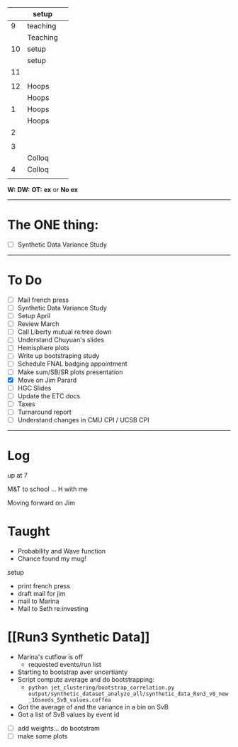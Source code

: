 
|     | setup    |     |
| --- | -------- | --- |
| 9   | teaching |     |
|     | Teaching |     |
| 10  | setup    |     |
|     | setup    |     |
| 11  |          |     |
|     |          |     |
| 12  | Hoops    |     |
|     | Hoops    |     |
| 1   | Hoops    |     |
|     | Hoops    |     |
| 2   |          |     |
|     |          |     |
| 3   |          |     |
|     | Colloq   |     |
| 4   | Colloq   |     |
|     |          |     |

**W:**
**DW:**
**OT:**
**ex** or **No ex**

---
# The ONE thing: 
- [ ] Synthetic Data Variance Study

---
# To Do

- [ ] Mail french press
- [ ] Synthetic Data Variance Study
- [ ] Setup April
- [ ] Review March
- [ ] Call Liberty mutual re:tree down
- [ ] Understand Chuyuan's slides
- [ ]  Hemisphere plots 
- [ ] Write up bootstraping study
- [ ]  Schedule FNAL badging appointment
- [ ] Make sum/SB/SR plots presentation
- [x] Move on Jim Parard
- [ ] HGC Slides
- [ ] Update the ETC docs
- [ ] Taxes
- [ ] Turnaround report
- [ ] Understand changes in CMU CPI / UCSB CPI

---

# Log

up at 7

M&T to school ... H with me

Moving forward on Jim
# Taught
- Probability and Wave function 
- Chance found my mug!

setup
- print french press
- draft mail for jim 
- mail to Marina
- Mail to Seth re:investing

# [[Run3 Synthetic Data]]
- Marina's cutflow is off
	- requested events/run list
- Starting to bootstrap aver uncertianty 
- Script compute average and do bootstrapping:
	- `python jet_clustering/bootstrap_correlation.py output/synthetic_dataset_analyze_all/synthetic_data_Run3_v8_new_16seeds_SvB_values.coffea `
- Got the average of and the variance in a bin on SvB 
- Got a list of SvB values by event id
- [ ] add weights... do bootstram
- [ ] make some plots